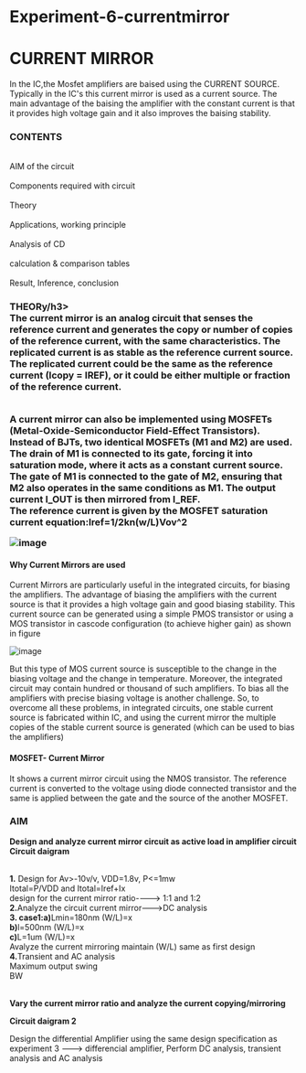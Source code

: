 # Experiment-6-currentmirror
<h1>CURRENT MIRROR</h1>     
<p> In the IC,the Mosfet amplifiers are baised using the CURRENT SOURCE. Typically in the IC's this current mirror is used as a current source. The main advantage of the baising the amplifier with the constant current is that it provides high voltage gain and it also improves the baising stability.</p>
<h3><b>CONTENTS</b></h2>
<br>AIM of the circuit</br>
<br>Components required with circuit</br>
<br>Theory</br>
<br>Applications, working principle</br>
<br>Analysis of CD</br>
<br>calculation & comparison tables</br>
<br>Result, Inference, conclusion</br>

<h3><b>THEORy</b>/h3>
<br>The current mirror is an analog circuit that senses the reference current and generates the copy or number of copies of the reference current, with the same characteristics. The replicated current is as stable as the reference current source. The replicated current could be the same as the reference current (Icopy = IREF), or it could be either multiple or fraction of the reference current.

<br>A current mirror can also be implemented using MOSFETs (Metal-Oxide-Semiconductor Field-Effect Transistors).
<br>Instead of BJTs, two identical MOSFETs (M1 and M2) are used.
<br>The drain of M1 is connected to its gate, forcing it into saturation mode, where it acts as a constant current source.
<br>The gate of M1 is connected to the gate of M2, ensuring that M2 also operates in the same conditions as M1. The output current I_OUT is then mirrored from I_REF.
<br>The reference current is given by the MOSFET saturation current equation:Iref=1/2kn(w/L)Vov^2


![image](https://github.com/user-attachments/assets/f909dcff-137f-41c9-8dbd-7d47b1f94a7f)

<h4><b>Why Current Mirrors are used</b></h3>
Current Mirrors are particularly useful in the integrated circuits, for biasing the amplifiers. The advantage of biasing the amplifiers with the current source is that it provides a high voltage gain and good biasing stability. This current source can be generated using a simple PMOS transistor or using a MOS transistor in cascode configuration (to achieve higher gain) as shown in figure

![image](https://github.com/user-attachments/assets/7b6ea27d-1a86-4f89-903a-c7267eba43e4)


But this type of MOS current source  is susceptible to the change in the biasing voltage and the change in temperature. Moreover, the integrated circuit may contain hundred or thousand of such amplifiers. To bias all the amplifiers with precise biasing voltage is another challenge. So, to overcome all these problems, in integrated circuits, one stable current source is fabricated within IC, and using the current mirror the multiple copies of the stable current source is generated (which can be used to bias the amplifiers)

<h4><b>MOSFET- Current Mirror</b></h3>
It shows a current mirror circuit using the NMOS transistor. The reference current is converted to the voltage using diode connected transistor and the same is applied between the gate and the source of the another MOSFET.










<h3>AIM</h3>
<b>Design and analyze current mirror circuit as active load in amplifier circuit</b>
<br><b>Circuit daigram</b>


<br><b>1.</b> Design for Av>-10v/v, VDD=1.8v, P<=1mw
<br>Itotal=P/VDD   and  Itotal=Iref+Ix
<br>design for the current mirror ratio----> 1:1 and 1:2 
<br><b>2.</b>Analyze the circuit current mirror--->DC analysis
<br><b>3. case1:a)</b>Lmin=180nm      (W/L)=x
<br>             <b>b)</b>l=500nm     (W/L)=x
<br>             <b>c)</b>L=1um       (W/L)=x
<br>Avalyze the current mirroring maintain (W/L) same as first design
<br><b>4.</b>Transient and AC analysis
<br> Maximum output swing
<br>BW

<br><b>Vary the current mirror ratio and analyze the current copying/mirroring</b>

<b>Circuit daigram 2</b>



Design the differential Amplifier using the same design specification as experiment 3 ---> differencial amplifier, Perform DC analysis, transient analysis and AC analysis




  

